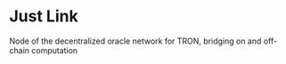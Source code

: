 # Just Link

Node of the decentralized oracle network for TRON, bridging on and off-chain computation
